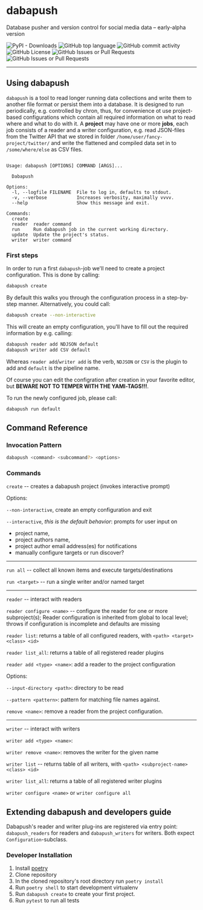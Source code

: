 # dabapush

Database pusher and version control for social media data – early-alpha version

![PyPI - Downloads](https://img.shields.io/pypi/dm/dabapush)
![GitHub top language](https://img.shields.io/github/languages/top/Leibniz-HBI/dabapush)
![GitHub commit activity](https://img.shields.io/github/commit-activity/m/Leibniz-HBI/dabapush)
![GitHub License](https://img.shields.io/github/license/Leibniz-HBI/dabapush)
![GitHub Issues or Pull Requests](https://img.shields.io/github/issues-pr/Leibniz-HBI/dabapush)
![GitHub Issues or Pull Requests](https://img.shields.io/github/issues/Leibniz-HBI/dabapush)


---

## Using dabapush

`dabapush` is a tool to read longer running data collections and write them to another file format or persist them into a database. It is designed to run periodically, e.g. controlled by chron, thus, for convenience ot use project-based configurations which contain all required information on what to read where and what to do with it.
A **project** may have one or more **jobs**, each job consists of a reader and a writer configuration, e.g. read JSON-files from the Twitter API that we stored in folder `/home/user/fancy-project/twitter/` and write the flattened and compiled data set in to `/some/where/else` as CSV files.


```text

Usage: dabapush [OPTIONS] COMMAND [ARGS]...

  Dabapush

Options:
  -l, --logfile FILENAME  File to log in, defaults to stdout.
  -v, --verbose           Increases verbosity, maximally vvvv.
  --help                  Show this message and exit.

Commands:
  create
  reader  reader command
  run     Run dabapush job in the current working directory.
  update  Update the project's status.
  writer  writer command
```
### First steps

In order to run a first `dabapush`-job we'll need to create a project configuration. This is done by calling:

```bash
dabapush create
```

By default this walks you through the configuration process in a step-by-step manner. Alternatively, you could call:

```bash
dabapush create --non-interactive
```

This will create an empty configuration, you'll have to fill out the required information by e.g. calling:

```bash
dabapush reader add NDJSON default
dabapush writer add CSV default
```

Whereas `reader add`/`writer add` is the verb, `NDJSON` or `CSV` is the plugin to add and `default` is the pipeline name.

Of course you can edit the configration after creation in your favorite editor, but **BEWARE NOT TO TEMPER WITH THE YAMl-TAGS!!!**.

To run the newly configured job, please call:

```bash
dabapush run default
```

## Command Reference

### Invocation Pattern

```bash
dabapush <command> <subcommand?> <options>
```

### Commands

`create` -- creates a dabapush project (invokes interactive prompt)

Options:

`--non-interactive`, create an empty configuration and exit

`--interactive`, *this is the default behavior*: prompts for user input on

- project name,
- project authors name,
- project author email address(es) for notifications
- manually configure targets or run discover?

----

`run all` -- collect all known items and execute targets/destinations

`run <target>` -- run a single writer and/or named target

----

`reader` -- interact with readers

`reader configure <name>` -- configure the reader for one or more subproject(s); Reader configuration is inherited from global to local level; throws if configuration is incomplete and defaults are missing

`reader list`: returns a table of all configured readers, with `<path> <target> <class> <id>`

`reader list_all`: returns a table of all registered reader plugins

`reader add <type> <name>`: add a reader to the project configuration

Options:

`--input-directory <path>`: directory to be read

`--pattern <pattern>`: pattern for matching file names against.

`remove <name>`: remove a reader from the project configuration.

----

`writer` -- interact with writers

`writer add <type> <name>`:

`writer remove <name>`: removes the writer for the given name

`writer list` -- returns table of all writers, with `<path> <subproject-name> <class> <id>`

`writer list_all`: returns a table of all registered writer plugins

`writer configure <name>` or `writer configure all`


## Extending dabapush and developers guide

Dabapush's reader and writer plug-ins are registered via entry point: `dabapush_readers` for readers and `dabapush_writers` for writers. Both expect `Configuration`-subclass.

### Developer Installation

1. Install [poetry](https://python-poetry.org/docs/#installation)
2. Clone repository
3. In the cloned repository's root directory run `poetry install`
4. Run `poetry shell` to start development virtualenv
5. Run `dabapush create` to create your first project.
6. Run `pytest` to run all tests
